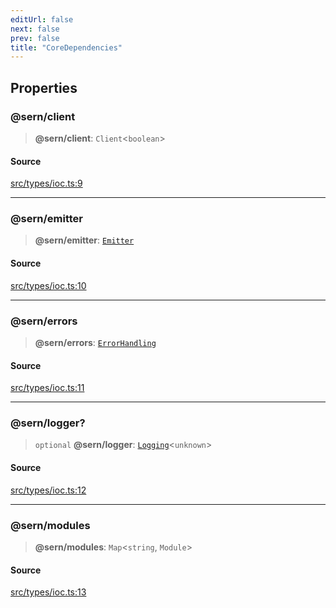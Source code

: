 ```yaml
---
editUrl: false
next: false
prev: false
title: "CoreDependencies"
---
```


## Properties

### @sern/client

> **@sern/client**: `Client`\<`boolean`\>

#### Source

[src/types/ioc.ts:9](https://github.com/sern-handler/handler/blob/2120b18c4e53e298bc3568422781c1bda05a7177/src/types/ioc.ts#L9)

***

### @sern/emitter

> **@sern/emitter**: [`Emitter`](/v4/api/interfaces/emitter/)

#### Source

[src/types/ioc.ts:10](https://github.com/sern-handler/handler/blob/2120b18c4e53e298bc3568422781c1bda05a7177/src/types/ioc.ts#L10)

***

### @sern/errors

> **@sern/errors**: [`ErrorHandling`](/v4/api/interfaces/errorhandling/)

#### Source

[src/types/ioc.ts:11](https://github.com/sern-handler/handler/blob/2120b18c4e53e298bc3568422781c1bda05a7177/src/types/ioc.ts#L11)

***

### @sern/logger?

> `optional` **@sern/logger**: [`Logging`](/v4/api/interfaces/logging/)\<`unknown`\>

#### Source

[src/types/ioc.ts:12](https://github.com/sern-handler/handler/blob/2120b18c4e53e298bc3568422781c1bda05a7177/src/types/ioc.ts#L12)

***

### @sern/modules

> **@sern/modules**: `Map`\<`string`, `Module`\>

#### Source

[src/types/ioc.ts:13](https://github.com/sern-handler/handler/blob/2120b18c4e53e298bc3568422781c1bda05a7177/src/types/ioc.ts#L13)

